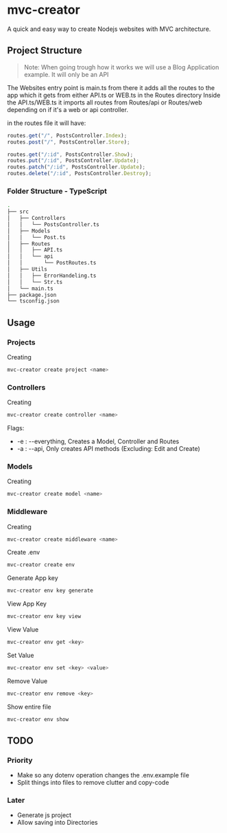 # mvc-creator

A quick and easy way to create Nodejs websites with MVC architecture.

## Project Structure

> Note: When going trough how it works we will use a Blog Application example.
> It will only be an API

The Websites entry point is main.ts
from there it adds all the routes to the app
which it gets from either API.ts or WEB.ts in the Routes directory
Inside the API.ts/WEB.ts it imports all routes from Routes/api or Routes/web
depending on if it's a web or api controller.

in the routes file it will have:

```javascript
routes.get("/", PostsController.Index);
routes.post("/", PostsController.Store);

routes.get("/:id", PostsController.Show);
routes.put("/:id", PostsController.Update);
routes.patch("/:id", PostsController.Update);
routes.delete("/:id", PostsController.Destroy);
```

### Folder Structure - TypeScript

```bash
.
├── src
│   ├── Controllers
│   │   └── PostsController.ts
│   ├── Models
│   │   └── Post.ts
│   ├── Routes
│   │   ├── API.ts
│   │   └── api
│   │       └── PostRoutes.ts
│   ├── Utils
│   │   ├── ErrorHandeling.ts
│   │   └── Str.ts
│   └── main.ts
├── package.json
└── tsconfig.json
```

## Usage

### Projects

Creating

```bash
mvc-creator create project <name>
```

### Controllers

Creating

```bash
mvc-creator create controller <name>
```

Flags:

* -e : --everything, Creates a Model, Controller and Routes
* -a : --api, Only creates API methods (Excluding: Edit and Create)

### Models

Creating

```bash
mvc-creator create model <name>
```

### Middleware

Creating

```bash
mvc-creator create middleware <name>
```

Create .env

```bash
mvc-creator create env
```

Generate App key

```bash
mvc-creator env key generate
```

View App Key

```bash
mvc-creator env key view
```

View Value

```bash
mvc-creator env get <key>
```

Set Value

```bash
mvc-creator env set <key> <value>
```

Remove Value

```bash
mvc-creator env remove <key>
```

Show entire file

```bash
mvc-creator env show
```

## TODO

### Priority

* Make so any dotenv operation changes the .env.example file
* Split things into files to remove clutter and copy-code

### Later

* Generate js project
* Allow saving into Directories
